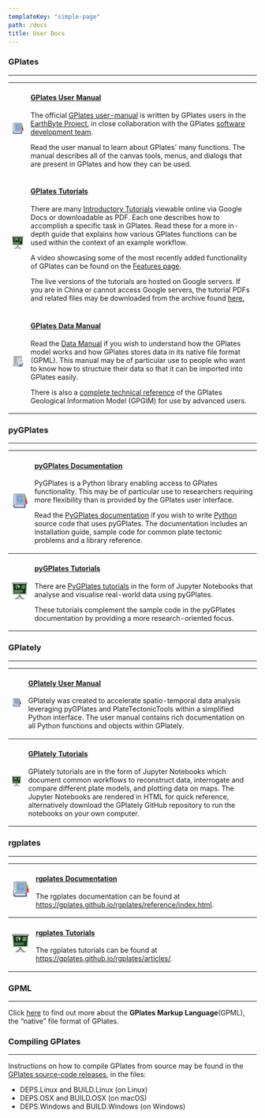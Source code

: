 ```yaml
---
templateKey: "simple-page"
path: /docs
title: User Docs
---
```


### GPlates

---

<table class ="doc-list">
   <tbody>
      <tr>
         <td class="icon">
            <a href="/docs/user-manual/"><img src="./img/GPlates-Manual.png" alt="GPlates Manual"></a>
         </td>
         <td class="content" >
            <h4><a href="/docs/user-manual/">GPlates User Manual</a></h4>
            <p>The official <a href="/docs/user-manual/">GPlates user-manual</a> is written by GPlates users in the <a href="https://www.earthbyte.org/">EarthByte Project</a>, in close collaboration with the GPlates <a href="/contact/">software development team</a>. </p>
            <p>Read the user manual to learn about GPlates' many functions. The manual describes all of the canvas tools, menus, and dialogs that are present in GPlates and how they can be used.</p>
         </td>
      </tr>
      <tr>
         <td class="icon">
            <a href="https://sites.google.com/site/gplatestutorials/"><img src="./img/GPlates-Tutorial.png" alt="GPlates Tutorial"></a>
         </td>
         <td class="content" >
            <h4><a href="https://tutorials.gplates.org">GPlates Tutorials</a></h4>
            <p>There are many <a href="https://sites.google.com/site/gplatestutorials/">Introductory Tutorials</a> viewable online via Google Docs or downloadable as PDF. Each one describes how to accomplish a specific task in GPlates. Read these for a more in-depth guide that explains how various GPlates functions can be used within the context of an example workflow.</p>
            <p>A video showcasing some of the most recently added functionality of GPlates can be found on the <a href="/features/">Features page</a>.</p>
            <p>The live versions of the tutorials are hosted on Google servers. If you are in China or cannot access Google servers, the tutorial PDFs and related files may be downloaded from the archive found <a href="https://www.earthbyte.org/webdav/ftp/earthbyte/GPlates/TutorialData_GPlates2.2.zip">here.</a></p>
         </td>
      </tr>
      <tr>
         <td class="icon">
            <a href="http://www.earthbyte.org/Resources/GPlates_tutorials/GPlates_Data_Manual/GPlates_Data_Manual.html">
               <img src="./img/GPlates-DataManual.png" alt="GPlates Data Manual">
            </a>
         </td>
         <td class="content" >
            <h4><a href="http://www.earthbyte.org/Resources/GPlates_tutorials/GPlates_Data_Manual/GPlates_Data_Manual.html">GPlates Data Manual</a></h4>
            <p>Read the <a href="http://www.earthbyte.org/Resources/GPlates_tutorials/GPlates_Data_Manual/GPlates_Data_Manual.html">Data Manual</a> if you wish to understand how the GPlates model works and how GPlates stores data in its native file format (GPML). This manual may be of particular use to people who want to know how to structure their data so that it can be imported into GPlates easily.</p>
            </p>There is also a <a href="/docs/gpgim/">complete technical reference</a> of the GPlates Geological Information Model (GPGIM) for use by advanced users.</p>
         </td>
      </tr>
   </tbody>
</table>
 
### pyGPlates

---

<table class ="doc-list">
   <tbody>
      <tr>
         <td class="icon">
            <a href="/docs/pygplates/index.html"><img src="./img/GPlates-Manual.png" alt="GPlates Python Documentation"></a>
         </td>
         <td class="content" >
            <h4><a href="/docs/pygplates/index.html">pyGPlates Documentation</a></h4>
            <p>PyGPlates is a Python library enabling access to GPlates functionality. This may be of particular use to researchers requiring more flexibility than is provided by the GPlates user interface.</p>
            <p>Read the <a href="/docs/pygplates/index.html">PyGPlates documentation</a> if you wish to write <a href="https://www.python.org/">Python</a> source code that uses pyGPlates. The documentation includes an installation guide, sample code for common plate tectonic problems and a library reference.</p>
         </td>
      </tr>
   </tbody>
   <tr>
         <td class="icon">
            <a href="https://github.com/GPlates/pygplates-tutorials"><img src="./img/GPlates-Tutorial.png" alt="GPlates Python Tutorials"></a>
         </td>
         <td class="content" >
            <h4><a href="https://github.com/GPlates/pygplates-tutorials">pyGPlates Tutorials</a></h4>
            <p>There are <a href="https://github.com/GPlates/pygplates-tutorials">PyGPlates tutorials</a> in the form of Jupyter Notebooks that analyse and visualise real-world data using pyGPlates.</p>
            <p>These tutorials complement the sample code in the pyGPlates documentation by providing a more research-oriented focus.</p>
         </td>
      </tr>
</table>

### GPlately

---

<table class ="doc-list">
   <tbody>
      <tr>
         <td class="icon">
            <a href="https://gplates.github.io/gplately/"><img src="./img/GPlates-Manual.png" alt="GPlately user manual"></a>
         </td>
         <td class="content" >
            <h4><a href="https://gplates.github.io/gplately/">GPlately User Manual</a></h4>  
            <p>GPlately was created to accelerate spatio-temporal data analysis leveraging pyGPlates and PlateTectonicTools within a simplified Python interface. The user manual contains rich documentation on all Python functions and objects within GPlately.</p>   
         </td>
      </tr>
   </tbody>
   <tr>
         <td class="icon">
            <a href="https://gplates.github.io/gplately/#notebooks-examples"><img src="./img/GPlates-Tutorial.png" alt="GPlately Tutorials"></a>
         </td>
         <td class="content" >
            <h4><a href="https://gplates.github.io/gplately/#notebooks-examples">GPlately Tutorials</a></h4>         
            <p>GPlately tutorials are in the form of Jupyter Notebooks which document common workflows to reconstruct data, interrogate and compare different plate models, and plotting data on maps. The Jupyter Notebooks are rendered in HTML for quick reference, alternatively download the GPlately GitHub repository to run the notebooks on your own computer.</p>
         </td>
      </tr>
</table>

### rgplates

---

<table class ="doc-list">
   <tbody>
      <tr>
         <td class="icon">
            <a href="https://gplates.github.io/rgplates/reference/index.html"><img src="./img/GPlates-Manual.png" alt="rgplates Documentation"></a>
         </td>
         <td class="content" >
            <h4><a href="https://gplates.github.io/rgplates/reference/index.html">rgplates Documentation</a></h4>  
            <p>The rgplates documentation can be found at <a href="https://gplates.github.io/rgplates/reference/index.html">https://gplates.github.io/rgplates/reference/index.html</a>.</p>   
         </td>
      </tr>
   </tbody>
   <tr>
         <td class="icon">
            <a href="https://gplates.github.io/rgplates/articles/"><img src="./img/GPlates-Tutorial.png" alt="rgplates Tutorials"></a>
         </td>
         <td class="content" >
            <h4><a href="https://gplates.github.io/rgplates/articles/">rgplates Tutorials</a></h4>         
            <p>The rgplates tutorials can be found at <a href="https://gplates.github.io/rgplates/articles/">https://gplates.github.io/rgplates/articles/</a>.</p>
         </td>
      </tr>
</table>

### GPML

---

Click [here](/gpml) to find out more about the **GPlates Markup Language**(GPML), the “native” file format of GPlates.

### Compiling GPlates

---

Instructions on how to compile GPlates from source may be found in the [GPlates source-code releases](https://www.gplates.org/download), in the files:

- DEPS.Linux and BUILD.Linux (on Linux)
- DEPS.OSX and BUILD.OSX (on macOS)
- DEPS.Windows and BUILD.Windows (on Windows)
